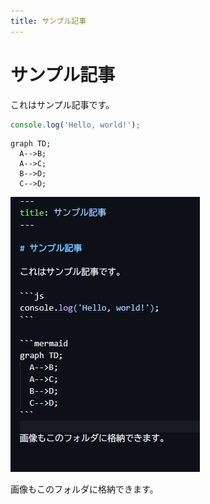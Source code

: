 ```yaml
---
title: サンプル記事
---
```


# サンプル記事

これはサンプル記事です。

```js
console.log('Hello, world!');
```

```mermaid
graph TD;
  A-->B;
  A-->C;
  B-->D;
  C-->D;
```
![alt text](image.png)

画像もこのフォルダに格納できます。
